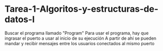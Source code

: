 # Tarea-1-Algoritos-y-estructuras-de-datos-I
Buscar el programa llamado "Program"
Para usar el programa, hay que ingrasar el puerto a usar al inicio de su ejecución
A partir de ahí se pueden mandar y recibir mensajes entre los usuarios conectados al mismo puerto
